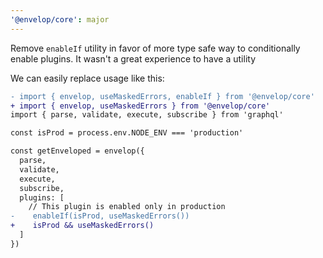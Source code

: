 ```yaml
---
'@envelop/core': major
---
```


Remove `enableIf` utility in favor of more type safe way to conditionally enable plugins. It wasn't a great experience to have a utility

We can easily replace usage like this:

```diff
- import { envelop, useMaskedErrors, enableIf } from '@envelop/core'
+ import { envelop, useMaskedErrors } from '@envelop/core'
import { parse, validate, execute, subscribe } from 'graphql'

const isProd = process.env.NODE_ENV === 'production'

const getEnveloped = envelop({
  parse,
  validate,
  execute,
  subscribe,
  plugins: [
    // This plugin is enabled only in production
-    enableIf(isProd, useMaskedErrors())
+    isProd && useMaskedErrors()
  ]
})
```
